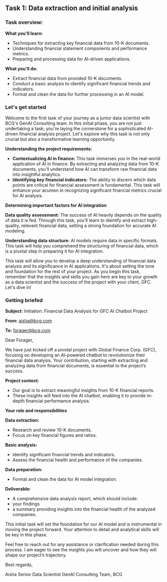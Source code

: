 <h2>Task 1: Data extraction and initial analysis</h2>
<h3>Task overview:</h3>

<b>What you'll learn:</b>

 - Techniques for extracting key financial data from 10-K documents.
 - Understanding financial statement components and performance metrics.
 - Preparing and processing data for AI-driven applications.

<b>What you'll do:</b>

 - Extract financial data from provided 10-K documents.
 - Conduct a basic analysis to identify significant financial trends and indicators.
 - Format and clean the data for further processing in an AI model.

<h3>Let's get started</h3>

Welcome to the first task of your journey as a junior data scientist with BCG's GenAI Consulting team. In this initial phase, you are not just undertaking a task; you're laying the cornerstone for a sophisticated AI-driven financial analysis project. Let's explore why this task is not only crucial but also a transformative learning opportunity.

<b>Understanding the project requirements:</b>

 - <b>Contextualizing AI in finance:</b> This task immerses you in the real-world application of AI in finance. By extracting and analyzing data from 10-K documents, you'll understand how AI can transform raw financial data into insightful analytics.
 - <b>Identifying key financial indicators:</b> The ability to discern which data points are critical for financial assessment is fundamental. This task will enhance your acumen in recognizing significant financial metrics crucial for AI analysis.
 
<b>Determining important factors for AI integration</b>

<b>Data quality assessment:</b> The success of AI heavily depends on the quality of data it is fed. Through this task, you'll learn to identify and extract high-quality, relevant financial data, setting a strong foundation for accurate AI modeling.

<b>Understanding data structure:</b> AI models require data in specific formats. This task will help you comprehend the structuring of financial data, which is a pivotal step in preparing it for AI integration.

This task will allow you to develop a deep understanding of financial data analysis and its significance in AI applications. It's about setting the tone and foundation for the rest of your project. As you begin this task, remember that the insights and skills you gain here are key to your growth as a data scientist and the success of the project with your client, GFC. Let's dive in!

<h3>Getting briefed</h3>

<b>Subject:</b> Initiation: Financial Data Analysis for GFC AI Chatbot Project

<b>From:</b> aisha@bcg.com

<b>To:</b> forager@bcg.com

Dear Forager,

We have just kicked off a pivotal project with Global Finance Corp. (GFC), focusing on developing an AI-powered chatbot to revolutionize their financial data analysis. Your contribution, starting with extracting and analyzing data from financial documents, is essential to the project’s success.

<b>Project context:</b>

 - Our goal is to extract meaningful insights from 10-K financial reports.
 - These insights will feed into the AI chatbot, enabling it to provide in-depth financial performance analysis. 

<b>Your role and responsibilities</b>

<b>Data extraction:</b>

 - Research and review 10-K documents.
 - Focus on key financial figures and ratios.

<b>Basic analysis:</b>

 - Identify significant financial trends and indicators.
 - Assess the financial health and performance of the companies.

<b>Data preparation:</b>

 - Format and clean the data for AI model integration.

<b>Deliverable:</b>

 - A comprehensive data analysis report, which should include:
  - your findings
  - a summary providing insights into the financial health of the analyzed companies.

This initial task will set the foundation for our AI model and is instrumental in moving the project forward. Your attention to detail and analytical skills will be key in this phase.

Feel free to reach out for any assistance or clarification needed during this process. I am eager to see the insights you will uncover and how they will shape our project’s trajectory.

Best regards,

Aisha
Senior Data Scientist 
GenAI Consulting Team, BCG

